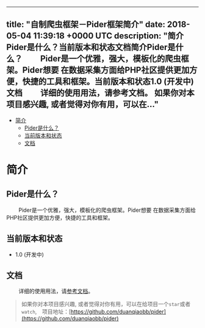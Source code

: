 
---
title: "自制爬虫框架－Pider框架简介"
date: 2018-05-04 11:39:18 +0000 UTC
description: "简介 Pider是什么？当前版本和状态文档简介Pider是什么？     Pider是一个优雅，强大，模板化的爬虫框架。Pider想要 在数据采集方面给PHP社区提供更加方便，快捷的工具和框架。当前版本和状态1.0 (开发中)文档     详细的使用用法，请参考文档。  如果你对本项目感兴趣, 或者觉得对你有用，可以在..."
---
- [简介](#orgd72da81)
  - [Pider是什么？](#org4fcb4c9)
  - [当前版本和状态](#org721a3d0)
  - [文档](#org4f7a51d)


<a id="orgd72da81"></a>

# 简介


<a id="org4fcb4c9"></a>

## Pider是什么？

&ensp;&ensp;&ensp;&ensp; Pider是一个优雅，强大，模板化的爬虫框架。Pider想要 在数据采集方面给PHP社区提供更加方便，快捷的工具和框架。


<a id="org721a3d0"></a>

## 当前版本和状态

-   1.0 (开发中)


<a id="org4f7a51d"></a>

## 文档

&ensp;&ensp;&ensp;&ensp; 详细的使用用法，请[参考文档](https://github.com/duanqiaobb/pider/tree/develop/doc/)。

> 如果你对本项目感兴趣, 或者觉得对你有用，可以在给项目一个`star`或者`watch`,　项目地址：[https://github.com/duanqiaobb/pider](https://github.com/duanqiaobb/pider)


